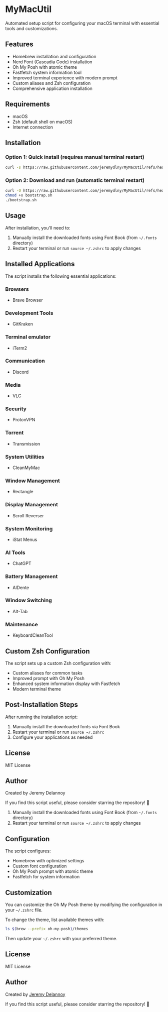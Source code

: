 # MyMacUtil
Automated setup script for configuring your macOS terminal with essential tools and customizations.

## Features
- Homebrew installation and configuration
- Nerd Font (Cascadia Code) installation
- Oh My Posh with atomic theme
- Fastfetch system information tool
- Improved terminal experience with modern prompt
- Custom aliases and Zsh configuration
- Comprehensive application installation

## Requirements
- macOS
- Zsh (default shell on macOS)
- Internet connection

## Installation

### Option 1: Quick install (requires manual terminal restart)
```bash
curl -s https://raw.githubusercontent.com/jeremydlny/MyMacUtil/refs/heads/main/Setup/bootstrap.sh | bash
```

### Option 2: Download and run (automatic terminal restart)
```bash
curl -O https://raw.githubusercontent.com/jeremydlny/MyMacUtil/refs/heads/main/Setup/bootstrap.sh
chmod +x bootstrap.sh
./bootstrap.sh
```

## Usage
After installation, you'll need to:

1. Manually install the downloaded fonts using Font Book (from `~/.fonts` directory)
2. Restart your terminal or run `source ~/.zshrc` to apply changes

## Installed Applications
The script installs the following essential applications:

### Browsers
- Brave Browser

### Development Tools
- GitKraken

### Terminal emulator
- iTerm2

### Communication
- Discord

### Media
- VLC

### Security
- ProtonVPN

### Torrent
- Transmission

### System Utilities
- CleanMyMac

### Window Management
- Rectangle

### Display Management
- Scroll Reverser

### System Monitoring
- iStat Menus

### AI Tools
- ChatGPT

### Battery Management
- AlDente

### Window Switching
- Alt-Tab

### Maintenance
- KeyboardCleanTool

## Custom Zsh Configuration
The script sets up a custom Zsh configuration with:
- Custom aliases for common tasks
- Improved prompt with Oh My Posh
- Enhanced system information display with Fastfetch
- Modern terminal theme

## Post-Installation Steps
After running the installation script:

1. Manually install the downloaded fonts via Font Book
2. Restart your terminal or run `source ~/.zshrc`
3. Configure your applications as needed

## License
MIT License

## Author
Created by Jeremy Delannoy

If you find this script useful, please consider starring the repository! 🌟

1. Manually install the downloaded fonts using Font Book (from `~/.fonts` directory)
2. Restart your terminal or run `source ~/.zshrc` to apply changes

## Configuration
The script configures:
- Homebrew with optimized settings
- Custom font configuration
- Oh My Posh prompt with atomic theme
- Fastfetch for system information

## Customization
You can customize the Oh My Posh theme by modifying the configuration in your `~/.zshrc` file.

To change the theme, list available themes with:
```bash
ls $(brew --prefix oh-my-posh)/themes
```

Then update your `~/.zshrc` with your preferred theme.

## License
MIT License

## Author
Created by [Jeremy Delannoy](https://github.com/jeremydlny)

If you find this script useful, please consider starring the repository! 🌟
